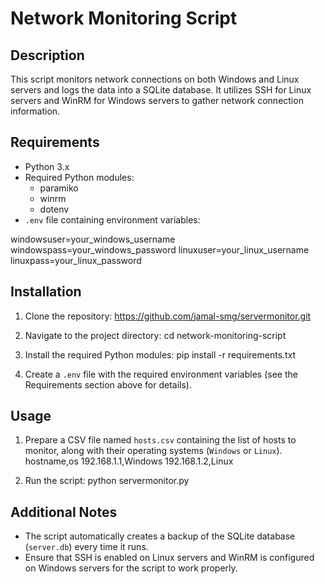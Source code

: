 # Network Monitoring Script

## Description
This script monitors network connections on both Windows and Linux servers and logs the data into a SQLite database. It utilizes SSH for Linux servers and WinRM for Windows servers to gather network connection information.

## Requirements
- Python 3.x
- Required Python modules:
  - paramiko
  - winrm
  - dotenv
- `.env` file containing environment variables:

windowsuser=your_windows_username
windowspass=your_windows_password
linuxuser=your_linux_username
linuxpass=your_linux_password


## Installation
1. Clone the repository:
https://github.com/jamal-smg/servermonitor.git

2. Navigate to the project directory:
cd network-monitoring-script

3. Install the required Python modules:
pip install -r requirements.txt


4. Create a `.env` file with the required environment variables (see the Requirements section above for details).


## Usage
1. Prepare a CSV file named `hosts.csv` containing the list of hosts to monitor, along with their operating systems (`Windows` or `Linux`).
hostname,os
192.168.1.1,Windows
192.168.1.2,Linux

2. Run the script:
python servermonitor.py


## Additional Notes
- The script automatically creates a backup of the SQLite database (`server.db`) every time it runs.
- Ensure that SSH is enabled on Linux servers and WinRM is configured on Windows servers for the script to work properly.




